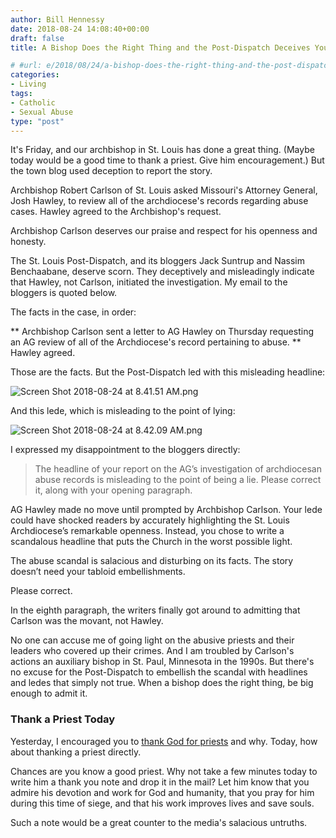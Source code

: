 ```yaml
---
author: Bill Hennessy
date: 2018-08-24 14:08:40+00:00
draft: false
title: A Bishop Does the Right Thing and the Post-Dispatch Deceives You

# #url: e/2018/08/24/a-bishop-does-the-right-thing-and-the-post-dispatch-deceives-you/
categories:
- Living
tags:
- Catholic
- Sexual Abuse
type: "post"
---
```


It's Friday, and our archbishop in St. Louis has done a great thing. (Maybe today would be a good time to thank a priest. Give him encouragement.) But the town blog used deception to report the story.

Archbishop Robert Carlson of St. Louis asked Missouri's Attorney General, Josh Hawley, to review all of the archdiocese's records regarding abuse cases. Hawley agreed to the Archbishop's request.

Archbishop Carlson deserves our praise and respect for his openness and honesty.

The St. Louis Post-Dispatch, and its bloggers Jack Suntrup and Nassim Benchaabane, deserve scorn. They deceptively and misleadingly indicate that Hawley, not Carlson, initiated the investigation. My email to the bloggers is quoted below.

The facts in the case, in order:




** Archbishop Carlson sent a letter to AG Hawley on Thursday requesting an AG review of all of the Archdiocese's record pertaining to abuse.
** Hawley agreed.


Those are the facts. But the Post-Dispatch led with this misleading headline:

![Screen Shot 2018-08-24 at 8.41.51 AM.png](https://www.hennessysview.com/wp-content/uploads/2018/08/Screen-Shot-2018-08-24-at-8.41.51-AM.png)


And this lede, which is misleading to the point of lying:

![Screen Shot 2018-08-24 at 8.42.09 AM.png](https://www.hennessysview.com/wp-content/uploads/2018/08/Screen-Shot-2018-08-24-at-8.42.09-AM.png)


I expressed my disappointment to the bloggers directly:



> The headline of your report on the AG’s investigation of archdiocesan abuse records is misleading to the point of being a lie. Please correct it, along with your opening paragraph.

AG Hawley made no move until prompted by Archbishop Carlson. Your lede could have shocked readers by accurately highlighting the St. Louis Archdiocese’s remarkable openness. Instead, you chose to write a scandalous headline that puts the Church in the worst possible light.

The abuse scandal is salacious and disturbing on its facts. The story doesn’t need your tabloid embellishments.

Please correct.



In the eighth paragraph, the writers finally got around to admitting that Carlson was the movant, not Hawley.

No one can accuse me of going light on the abusive priests and their leaders who covered up their crimes. And I am troubled by Carlson's actions an auxiliary bishop in St. Paul, Minnesota in the 1990s. But there's no excuse for the Post-Dispatch to embellish the scandal with headlines and ledes that simply not true. When a bishop does the right thing, be big enough to admit it.



### Thank a Priest Today



Yesterday, I encouraged you to [thank God for priests](https://www.hennessysview.com/2018/08/23/now-lets-thank-god-for-priests/) and why. Today, how about thanking a priest directly.

Chances are you know a good priest. Why not take a few minutes today to write him a thank you note and drop it in the mail? Let him know that you admire his devotion and work for God and humanity, that you pray for him during this time of siege, and that his work improves lives and save souls.

Such a note would be a great counter to the media's salacious untruths.
